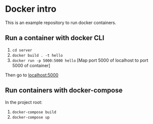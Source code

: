 # Docker intro

This is an example repository to run docker containers. 

## Run a container with docker CLI

1. `cd server`
1. `docker build . -t hello`
1. `docker run -p 5000:5000 hello` [Map port 5000 of localhost to port 5000 of container]

Then go to [localhost:5000](https://localhost:5000)

## Run containers with docker-compose

In the project root:

1. `docker-compose build`
1. `docker-compose up`